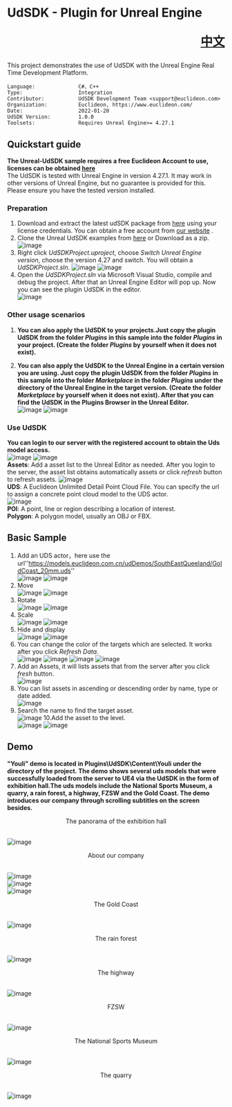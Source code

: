 # UdSDK - Plugin for Unreal Engine<p align="right">[中文](https://git.euclideon.cn:3000/wesley.zeng/UdSDKProject/src/branch/master/README(中文).md)</p>
This project demonstrates the use of UdSDK with the Unreal Engine Real Time Development Platform.

```
Language:              C#、C++
Type:                  Integration
Contributor:           UdSDK Development Team <support@euclideon.com>
Organization:          Euclideon, https://www.euclideon.com/
Date:                  2022-01-20
UdSDK Version:         1.0.0
Toolsets:              Requires Unreal Engine>= 4.27.1
```

## Quickstart guide 

__The Unreal-UdSDK sample requires a free Euclideon Account to use, licenses can be obtained [here](https://www.euclideon.com/udsdk/)__
<br>The UdSDK is tested with Unreal Engine in version 4.27.1. It may work in other versions of Unreal Engine, but no guarantee is provided for this. Please ensure you have the tested version installed.

### Preparation
1. Download and extract the latest udSDK package from [here](https://udstream.euclideon.com) using your license credentials. You can obtain a free account from [our website](https://www.euclideon.com/free-development-resources/) .
2. Clone the Unreal UdSDK examples from [here](https://git.euclideon.cn:3000/wesley.zeng/UdSDKProject.git) or Download as a zip.
![image](./Images/download.PNG)
3. Right click *UdSDKProject.uproject*, choose *Switch Unreal Engine version*, choose the version 4.27 and switch. You will obtain a *UdSDKProject.sln*.
![image](./Images/switch1.PNG)
![image](./Images/switch2.PNG)
4. Open the *UdSDKProject.sln* via Microsoft Visual Studio, compile and debug the project. After that an Unreal Engine Editor will pop up. Now you can see the plugin UdSDK in the editor.
<br>![image](./Images/udsdk1.PNG)

### Other usage scenarios ###

1. __You can also apply the UdSDK to your projects.Just copy the plugin UdSDK from the folder *Plugins* in this sample into the folder *Plugins* in your project. (Create the folder *Plugins* by yourself when it does not exist).__

2. __You can also apply the UdSDK to the Unreal Engine in a certain version you are using. Just copy the plugin UdSDK from the folder *Plugins* in this sample into the folder *Marketplace* in the folder *Plugins* under the directory of the Unreal Engine in the target version. (Create the folder *Marketplace* by yourself when it does not exist). After that you can find the UdSDK in the Plugins Browser in the Unreal Editor.__
<br>![image](./Images/plugin1.PNG)
![image](./Images/plugin2.PNG)

### Use UdSDK ###
__You can login to our server with the registered account to obtain the Uds model access.__
<br>![image](./Images/udsdk2.PNG)
![image](./Images/udsdk3.PNG)
<br>**Assets**: Add a asset list to the Unreal Editor as needed. After you login to the server, the asset list obtains automatically assets or click *refresh* button to refresh assets.
![image](./Images/assets.PNG)
<br>**UDS**: A Euclideon Unlimited Detail Point Cloud File. You can specify the url to assign a concrete point cloud model to the UDS actor.
<br>![image](./Images/uds.PNG)
<br>**POI**: A point, line or region describing a location of interest.
<br>**Polygon**: A polygon model, usually an OBJ or FBX.

## Basic Sample
1. Add an UDS actor，here use the url''https://models.euclideon.com.cn/udDemos/SouthEastQueeland/GoldCoast_20mm.uds''
<br>![image](./Images/point_cloud.PNG)
![image](./Images/init.PNG)
2. Move
<br>![image](./Images/move1.PNG)
![image](./Images/move2.PNG)
3. Rotate
<br>![image](./Images/rotate1.PNG)
![image](./Images/rotate2.PNG)
4. Scale
<br>![image](./Images/scale1.PNG)
![image](./Images/scale2.PNG)
5. Hide and display
<br>![image](./Images/hide1.PNG)
![image](./Images/hide2.PNG)
6. You can change the color of the targets which are selected. It works after you click *Refresh Data*.
<br>![image](./Images/changecolor1.PNG)
![image](./Images/changecolor2.PNG)
![image](./Images/changecolor3.PNG)
![image](./Images/changecolor4.PNG)
7. Add an Assets, it will lists assets that from the server after you click *fresh* button.
<br>![image](./Images/assetslist1.PNG)
8. You can list assets in ascending or descending order by name, type or date added.
<br>![image](./Images/assetslist2.PNG)
9. Search the name to find the target asset.
<br>![image](./Images/assetslist4.PNG)
10.Add the asset to the level.
<br>![image](./Images/assetslist5.PNG)
![image](./Images/assetslist6.PNG)

## Demo
__"Youli" demo is located in Plugins\UdSDK\Content\Youli under the directory of the project. The demo shows several uds models that were successfully loaded from the server to UE4 via the UdSDK in the form of exhibition hall.The uds models include the National Sports Museum, a quarry, a rain forest, a highway, FZSW and the Gold Coast. The demo introduces our company through scrolling subtitles on the screen besides.__

<p align="center">The panorama of the exhibition hall</p>

<br>![image](./Images/panorama.PNG)

<p align="center">About our company</p>

<br>![image](./Images/eulee1.PNG)
<br>![image](./Images/eulee2.PNG)
<br>![image](./Images/eulee3.PNG)

<p align="center">The Gold Coast</p>

<br>![image](./Images/goldcoast.PNG)

<p align="center">The rain forest</p>

<br>![image](./Images/rainforest.PNG)

<p align="center">The highway</p>

<br>![image](./Images/highway.PNG)

<p align="center">FZSW</p>

<br>![image](./Images/fzsw.PNG)

<p align="center">The National Sports Museum</p>

<br>![image](./Images/stadium.PNG)

<p align="center">The quarry</p>

<br>![image](./Images/mine.PNG)